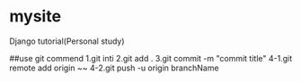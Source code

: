 # mysite
Django tutorial(Personal study)

##use git commend
1.git inti
2.git add .
3.git commit -m "commit title"
4-1.git remote add origin ~~
4-2.git push -u origin branchName
